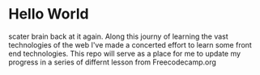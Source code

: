 # Hello World
scater brain back at it again. Along this journy of learning the vast technologies of the web I've made a concerted effort to learn some front end technologies. This repo will serve as a place for me to update my progress in a series of differnt lesson from Freecodecamp.org
